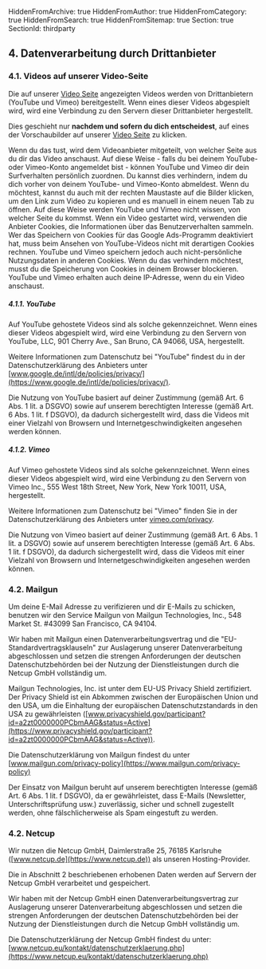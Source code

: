HiddenFromArchive: true
HiddenFromAuthor: true
HiddenFromCategory: true
HiddenFromSearch: true
HiddenFromSitemap: true
Section: true
SectionId: thirdparty

## 4. Datenverarbeitung durch Drittanbieter

### 4.1. Videos auf unserer Video-Seite

Die auf unserer [Video Seite](/videos) angezeigten Videos werden von Drittanbietern (YouTube und Vimeo) bereitgestellt. Wenn eines dieser Videos abgespielt wird, wird eine Verbindung zu den Servern dieser Drittanbieter hergestellt.

Dies geschieht nur **nachdem und sofern du dich entscheidest**, auf eines der Vorschaubilder auf unserer [Video Seite](/videos) zu klicken.

Wenn du das tust, wird dem Videoanbieter mitgeteilt, von welcher Seite aus du dir das Video anschaust. Auf diese Weise - falls du bei deinem YouTube- oder Vimeo-Konto angemeldet bist - können YouTube und Vimeo dir dein Surfverhalten persönlich zuordnen. Du kannst dies verhindern, indem du dich vorher von deinem YouTube- und Vimeo-Konto abmeldest. Wenn du möchtest, kannst du auch mit der rechten Maustaste auf die Bilder klicken, um den Link zum Video zu kopieren und es manuell in einem neuen Tab zu öffnen. Auf diese Weise werden YouTube und Vimeo nicht wissen, von welcher Seite du kommst. Wenn ein Video gestartet wird, verwenden die Anbieter Cookies, die Informationen über das Benutzerverhalten sammeln. Wer das Speichern von Cookies für das Google Ads-Programm deaktiviert hat, muss beim Ansehen von YouTube-Videos nicht mit derartigen Cookies rechnen. YouTube und Vimeo speichern jedoch auch nicht-persönliche Nutzungsdaten in anderen Cookies. Wenn du das verhindern möchtest, musst du die Speicherung von Cookies in deinem Browser blockieren. YouTube und Vimeo erhalten auch deine IP-Adresse, wenn du ein Video anschaust.

##### 4.1.1. YouTube

Auf YouTube gehostete Videos sind als solche gekennzeichnet. Wenn eines dieser Videos abgespielt wird, wird eine Verbindung zu den Servern von YouTube, LLC, 901 Cherry Ave., San Bruno, CA 94066, USA, hergestellt.

Weitere Informationen zum Datenschutz bei "YouTube" findest du in der Datenschutzerklärung des Anbieters unter [www.google.de/intl/de/policies/privacy/](https://www.google.de/intl/de/policies/privacy/).

Die Nutzung von YouTube basiert auf deiner Zustimmung (gemäß Art. 6 Abs. 1 lit. a DSGVO) sowie auf unserem berechtigten Interesse (gemäß Art. 6 Abs. 1 lit. f  DSGVO), da dadurch sichergestellt wird, dass die Videos mit einer Vielzahl von Browsern und Internetgeschwindigkeiten angesehen werden können.

##### 4.1.2. Vimeo

Auf Vimeo gehostete Videos sind als solche gekennzeichnet. Wenn eines dieser Videos abgespielt wird, wird eine Verbindung zu den Servern von Vimeo Inc., 555 West 18th Street, New York, New York 10011, USA, hergestellt.

Weitere Informationen zum Datenschutz bei "Vimeo" finden Sie in der Datenschutzerklärung des Anbieters unter [vimeo.com/privacy](https://vimeo.com/privacy).

Die Nutzung von Vimeo basiert auf deiner Zustimmung (gemäß Art. 6 Abs. 1 lit. a DSGVO) sowie auf unserem berechtigten Interesse (gemäß Art. 6 Abs. 1 lit. f  DSGVO), da dadurch sichergestellt wird, dass die Videos mit einer Vielzahl von Browsern und Internetgeschwindigkeiten angesehen werden können.

### 4.2. Mailgun

Um deine E-Mail Adresse zu verifizieren und dir E-Mails zu schicken, benutzen wir den Service Mailgun von Mailgun Technologies, Inc., 548 Market St. #43099 San Francisco, CA 94104.

Wir haben mit Mailgun einen Datenverarbeitungsvertrag und die "EU-Standardvertragsklauseln" zur Auslagerung unserer Datenverarbeitung abgeschlossen und setzen die strengen Anforderungen der deutschen Datenschutzbehörden bei der Nutzung der Dienstleistungen durch die Netcup GmbH vollständig um.

Mailgun Technologies, Inc. ist unter dem EU-US Privacy Shield zertifiziert. Der Privacy Shield ist ein Abkommen zwischen der Europäischen Union und den USA, um die Einhaltung der europäischen Datenschutzstandards in den USA zu gewährleisten ([www.privacyshield.gov/participant?id=a2zt0000000PCbmAAG&status=Active](https://www.privacyshield.gov/participant?id=a2zt0000000PCbmAAG&status=Active)).

Die Datenschutzerklärung von Mailgun findest du unter [www.mailgun.com/privacy-policy](https://www.mailgun.com/privacy-policy)

Der Einsatz von Mailgun beruht auf unserem berechtigten Interesse (gemäß Art. 6 Abs. 1 lit. f  DSGVO), da er gewährleistet, dass E-Mails (Newsletter, Unterschriftsprüfung usw.) zuverlässig, sicher und schnell zugestellt werden, ohne fälschlicherweise als Spam eingestuft zu werden.

### 4.2. Netcup

Wir nutzen die Netcup GmbH, Daimlerstraße 25, 76185 Karlsruhe ([www.netcup.de](https://www.netcup.de)) als unseren Hosting-Provider.

Die in Abschnitt 2 beschriebenen erhobenen Daten werden auf Servern der Netcup GmbH verarbeitet und gespeichert.

Wir haben mit der Netcup GmbH einen Datenverarbeitungsvertrag zur Auslagerung unserer Datenverarbeitung abgeschlossen und setzen die strengen Anforderungen der deutschen Datenschutzbehörden bei der Nutzung der Dienstleistungen durch die Netcup GmbH vollständig um.

Die Datenschutzerklärung der Netcup GmbH findest du unter: [www.netcup.eu/kontakt/datenschutzerklaerung.php](https://www.netcup.eu/kontakt/datenschutzerklaerung.php)
